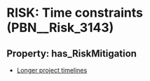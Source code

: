 # RISK: __Time constraints__ (PBN__Risk_3143)

## Property: has_RiskMitigation

* [Longer project timelines](PBN__Mitigation_1566)

